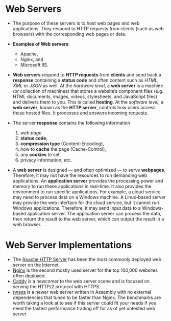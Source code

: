 # Web Servers

* The purpose of these servers is to host web pages and web applications. They respond to HTTP requests from clients (such as web browsers) with the corresponding web pages or data. 

* __Examples of Web servers__: 
    - Apache, 
    - Nginx, and 
    - Microsoft IIS.

* __Web servers__ respond to __HTTP requests__ from __clients__ and send back a __response__ containing a __status code__ and often content such as _HTML_, _XML_ or _JSON_ as well. At the _hardware level_, a __web server__ is a machine (or collection of machines) that stores a website’s component files (e.g. HTML documents, images, videos, stylesheets, and JavaScript files) and delivers them to you. This is called __hosting__. At the _software level_, a __web server__, known as the __HTTP server__, controls how users access these hosted files. It processes and answers incoming requests. 

* The server __response__ contains the following information
    1. _web page_ 
    2.  __status code__, 
    3. __compression type__ (Content-Encoding), 
    4. how to __cache__ the page (Cache-Control), 
    5. any __cookies__ to set, 
    6. privacy information, etc.

* A __web server__ is designed — and often optimized — to serve __webpages__. Therefore, it may not have the resources to run demanding web applications. An __application server__ provides the processing power and memory to run these applications in real-time. It also provides the environment to run specific applications. For example, a cloud service may need to process data on a Windows machine. A Linux-based server may provide the web interface for the cloud service, but it cannot run Windows applications. Therefore, it may send input data to a Windows-based application server. The application server can process the data, then return the result to the web server, which can output the result in a web browser.

# Web Server Implementations
* The [Apache HTTP Server](https://www.fullstackpython.com/apache-http-server.html) has been the most commonly deployed web server on the Internet
* [Nginx](https://www.fullstackpython.com/nginx.html) is the second mostly used server for the top 100,000 websites often deployed.
* [Caddy](https://www.fullstackpython.com/caddy.html) is a newcomer to the web server scene and is focused on serving the HTTP/2 protocol with HTTPS.
* [rwasa](https://2ton.com.au/rwasa/) is a newer web server written in Assembly with no external dependencies that tuned to be faster than Nginx. The benchmarks are worth taking a look at to see if this server could fit your needs if you need the fastest performance trading off for as of yet untested web server.